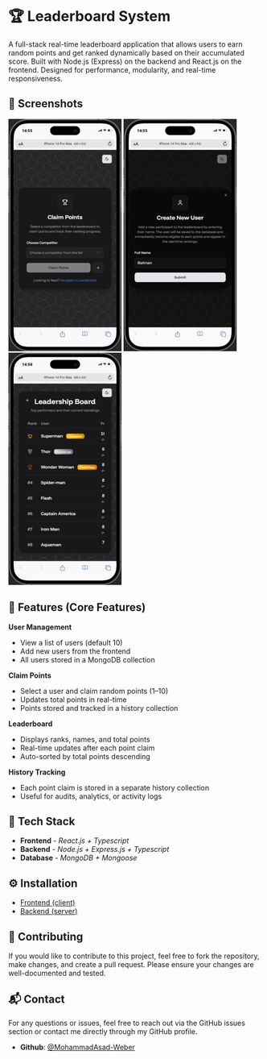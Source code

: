 # 🏆 Leaderboard System

A full-stack real-time leaderboard application that allows users to earn random points and get ranked dynamically based on their accumulated score. Built with Node.js (Express) on the backend and React.js on the frontend. Designed for performance, modularity, and real-time responsiveness.

## 📸 Screenshots

![Claim points](./screenshots/claim-points.png)
![Create user](./screenshots/create-user.png)
![Leaderboard](./screenshots/leaderboard.png)

## 📌 Features (Core Features)

**User Management**

- View a list of users (default 10)
- Add new users from the frontend
- All users stored in a MongoDB collection

**Claim Points**

- Select a user and claim random points (1–10)
- Updates total points in real-time
- Points stored and tracked in a history collection

**Leaderboard**

- Displays ranks, names, and total points
- Real-time updates after each point claim
- Auto-sorted by total points descending

**History Tracking**

- Each point claim is stored in a separate history collection
- Useful for audits, analytics, or activity logs

## 🧠 Tech Stack

- **Frontend** - _React.js + Typescript_
- **Backend** - _Node.js + Express.js + Typescript_
- **Database** - _MongoDB + Mongoose_

## ⚙️ Installation

- [Frontend (client)](https://github.com/MohammadAsad-Weber/rank-rush/tree/main/client#%EF%B8%8F-getting-started)
- [Backend (server)](https://github.com/MohammadAsad-Weber/rank-rush/tree/main/server#%EF%B8%8F-getting-started)

## 🤝 Contributing

If you would like to contribute to this project, feel free to fork the repository, make changes, and create a pull request. Please ensure your changes are well-documented and tested.

## 📬 Contact

For any questions or issues, feel free to reach out via the GitHub issues section or contact me directly through my GitHub profile.

- **Github**: [@MohammadAsad-Weber](https://github.com/MohammadAsad-Weber)
